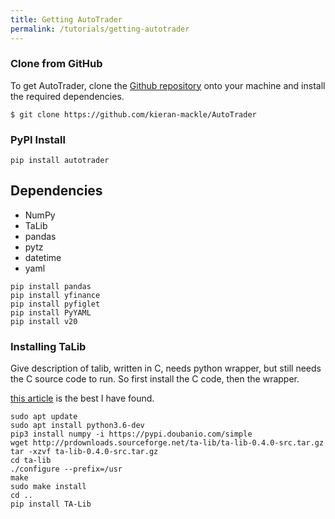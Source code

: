 ```yaml
---
title: Getting AutoTrader
permalink: /tutorials/getting-autotrader
---
```



### Clone from GitHub
To get AutoTrader, clone the [Github repository](https://github.com/kieran-mackle/AutoTrader) onto your machine 
and install the required dependencies.

```
$ git clone https://github.com/kieran-mackle/AutoTrader
```

### PyPI Install

```
pip install autotrader
```




## Dependencies
- NumPy
- TaLib
- pandas
- pytz
- datetime
- yaml



```
pip install pandas
pip install yfinance
pip install pyfiglet
pip install PyYAML
pip install v20
```



### Installing TaLib

Give description of talib, written in C, needs python wrapper, but still needs the C source code to run. So first install the C code, then the wrapper.  

[this article](https://www.programmersought.com/article/32601617503/)
is the best I have found. 


```
sudo apt update
sudo apt install python3.6-dev
pip3 install numpy -i https://pypi.doubanio.com/simple
wget http://prdownloads.sourceforge.net/ta-lib/ta-lib-0.4.0-src.tar.gz
tar -xzvf ta-lib-0.4.0-src.tar.gz
cd ta-lib
./configure --prefix=/usr
make
sudo make install
cd ..
pip install TA-Lib
```